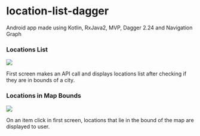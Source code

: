 # location-list-dagger
Android app made using Kotlin, RxJava2, MVP, Dagger 2.24 and Navigation Graph

### Locations List

![](https://imgur.com/SGdjhgK)

First screen makes an API call and displays locations list after checking if they are in bounds of a city.

### Locations in Map Bounds

![](https://imgur.com/645lapd)

On an item click in first screen, locations that lie in the bound of the map are displayed to user.
